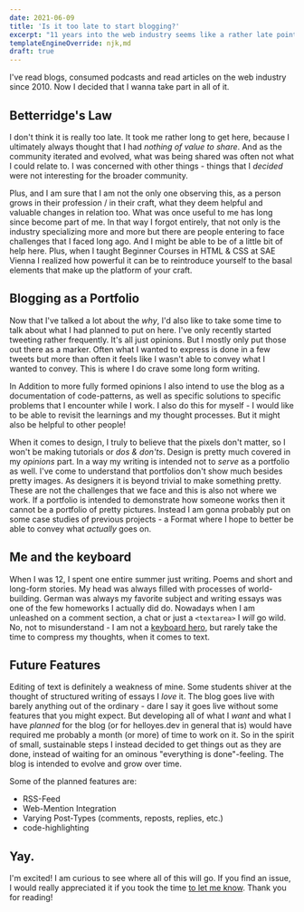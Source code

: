 ```yaml
---
date: 2021-06-09
title: 'Is it too late to start blogging?'
excerpt: "11 years into the web industry seems like a rather late point to start blogging. But I'm gonna attempt it anyway."
templateEngineOverride: njk,md
draft: true
---
```


I've read blogs, consumed podcasts and read articles on the web industry since 2010. Now I decided that I wanna take part in all of it.

## Betterridge's Law

I don't think it is really too late. It took me rather long to get here, because I ultimately always thought that I had _nothing of value to share_. And as the community iterated and evolved, what was being shared was often not what I could relate to. I was concerned with other things - things that I _decided_ were not interesting for the broader community.

Plus, and I am sure that I am not the only one observing this, as a person grows in their profession / in their craft, what they deem helpful and valuable changes in relation too. What was once useful to me has long since become part of me. In that way I forgot entirely, that not only is the industry specializing more and more but there are people entering to face challenges that I faced long ago. And I might be able to be of a little bit of help here. Plus, when I taught Beginner Courses in HTML & CSS at SAE Vienna I realized how powerful it can be to reintroduce yourself to the basal elements that make up the platform of your craft.

## Blogging as a Portfolio

Now that I've talked a lot about the _why_, I'd also like to take some time to talk about what I had planned to put on here. I've only recently started tweeting rather frequently. It's all just opinions. But I mostly only put those out there as a marker. Often what I wanted to express is done in a few tweets but more than often it feels like I wasn't able to convey what I wanted to convey. This is where I do crave some long form writing.

In Addition to more fully formed opinions I also intend to use the blog as a documentation of code-patterns, as well as specific solutions to specific problems that I encounter while I work. I also do this for myself - I would like to be able to revisit the learnings and my thought processes. But it might also be helpful to other people!

When it comes to design, I truly to believe that the pixels don't matter, so I won't be making tutorials or _dos & don'ts_. Design is pretty much covered in my _opinions_ part. In a way my writing is intended not to _serve_ as a portfolio as well. I've come to understand that portfolios don't show much besides pretty images. As designers it is beyond trivial to make something pretty. These are not the challenges that we face and this is also not where we work. If a portfolio is intended to demonstrate how someone works then it cannot be a portfolio of pretty pictures. Instead I am gonna probably put on some case studies of previous projects - a Format where I hope to better be able to convey what _actually_ goes on.

## Me and the keyboard

When I was 12, I spent one entire summer just writing. Poems and short and long-form stories. My head was always filled with processes of world-building. German was always my favorite subject and writing essays was one of the few homeworks I actually did do. Nowadays when I am unleashed on a comment section, a chat or just a `<textarea>` I _will_ go wild. No, not to misunderstand - I am not a [keyboard hero](https://www.urbandictionary.com/define.php?term=Keyboard%20hero), but rarely take the time to compress my thoughts, when it comes to text.

## Future Features

Editing of text is definitely a weakness of mine. Some students shiver at the thought of structured writing of essays I _love_ it. The blog goes live with barely anything out of the ordinary - dare I say it goes live without some features that you might expect. But developing all of what I _want_ and what I have _planned_ for the blog (or for helloyes.dev in general that is) would have required me probably a month (or more) of time to work on it. So in the spirit of small, sustainable steps I instead decided to get things out as they are done, instead of waiting for an ominous "everything is done"-feeling. The blog is intended to evolve and grow over time.

Some of the planned features are:

+ RSS-Feed
+ Web-Mention Integration
+ Varying Post-Types (comments, reposts, replies, etc.)
+ code-highlighting

## Yay.

I'm excited! I am curious to see where all of this will go. If you find an issue, I would really appreciated it if you took the time [to let me know](https://github.com/nachtfunke/helloyes/issues). Thank you for reading!